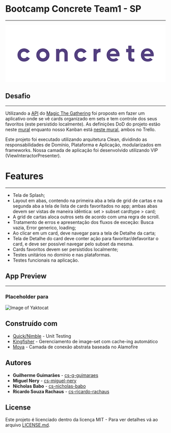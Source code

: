 # Bootcamp Concrete Team1 - SP

---

![Gif](assets/Logo-animado-1.gif)

## Desafio

---

Utilizando a [API](https://docs.magicthegathering.io/) do [Magic The Gathering](https://magicthegathering.io/) foi proposto em fazer um aplicativo onde se vê cards organizado em sets e tem controle dos seus favoritos (este persistido localmente). As definições DoD do projeto estão neste [mural](https://trello.com/b/wlg4Xifo/bootcamp-project) enquanto nosso Kanban está [neste mural](https://trello.com/b/wlg4Xifo/bootcamp-project), ambos no Trello.

Este projeto foi executado utilizando arquitetura Clean, dividindo as responsabilidades de Domínio, Plataforma e Aplicação, modularizados em frameworks. Nossa camada de aplicação foi desenvolvido utilizando VIP (ViewInteractorPresenter).

# Features 

---

- Tela de Splash;
- Layout em abas, contendo na primeira aba a tela de grid de cartas  e na segunda aba a tela de lista de cards favoritados no app; ambas abas devem ser vistas de maneira idêntica: set > subset cardtype > card;
- A grid de cartas aloca outros sets de acordo com uma regra de scroll.
- Tratamento de erros e apresentação dos fluxos de exceção: Busca vazia, Error generico, loading;
- Ao clicar em um card, deve navegar para a tela de Detalhe da carta;
- Tela de Detalhe do card deve conter ação para favoritar/defavoritar o card, e deve ser possível navegar pelo subset da mesma.
- Cards favoritos devem ser persistidos localmente;
- Testes unitários no domínio e nas plataformas.
- Testes funcionais na aplicação.

## App Preview

---

### Placeholder para 

![Image of Yaktocat]()

## Construído com

* [Quick/Nimble](https://github.com/Quick) - Unit Testing
* [Kingfisher](https://github.com/onevcat/Kingfisher/) - Gerenciamento de image-set com cache-ing automático
* [Moya](https://github.com/Moya/Moya) - Camada de conexão abstrata baseada no Alamofire

## Autores

* **Guilherme Guimarães** - [cs-g-guimaraes](https://github.com/cs-g-guimaraes)
* **Miguel Nery** - [cs-miguel-nery](https://github.com/cs-miguel-nery)
* **Nicholas Babo** - [cs-nicholas-babo](https://github.com/cs-nicholas-babo)
* **Ricardo Souza Rachaus** - [cs-ricardo-rachaus](https://github.com/cs-ricardo-rachaus)

## License

Este projeto é licenciado dentro da licença MIT - Para ver detalhes vá ao arquivo [LICENSE.md](https://github.com/angular/angular.js/blob/master/LICENSE).
